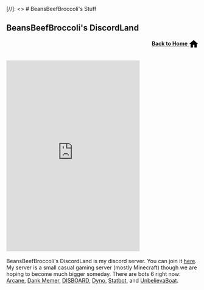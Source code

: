 [//]: <> # BeansBeefBroccoli's Stuff

## BeansBeefBroccoli's DiscordLand

<p align="right"><a href="/"><b>Back to Home</b> <img src="/images/home.png" alt="Home" width="24" height="24" style="vertical-align:middle"></a></p>

<br>

<iframe src="https://discord.com/widget?id=862005828219174913&theme=dark" width="350" height="500" allowtransparency="true" frameborder="0" sandbox="allow-popups allow-popups-to-escape-sandbox allow-same-origin allow-scripts"></iframe>

BeansBeefBroccoli's DiscordLand is my discord server. You can join it [here](https://discord.gg/4yfdME5QjC).<br>
My server is a small casual gaming server (mostly Minecraft) though we are hoping to become much bigger someday. There are bots 6 right now: [Arcane](https://arcane.bot), [Dank Memer](https://dankmemer.lol), [DISBOARD](https://disboard.org), [Dyno](https://dyno.gg), [Statbot](https://statbot.net), and [UnbelievaBoat](https://unbelievaboat.com).
